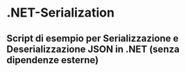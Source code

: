 # .NET-Serialization
## Script di esempio per Serializzazione e Deserializzazione JSON in .NET (senza dipendenze esterne)
